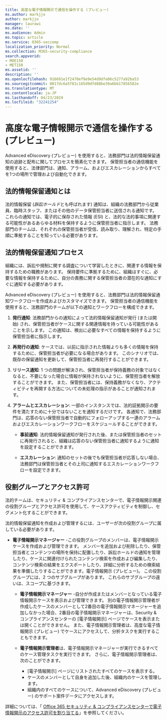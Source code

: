 ```yaml
---
title: 高度な電子情報開示で通信を操作する (プレビュー)
ms.author: markjjo
author: markjjo
manager: laurawi
ms.date: ''
ms.audience: Admin
ms.topic: article
ms.service: O365-seccomp
localization_priority: Normal
ms.collection: M365-security-compliance
search.appverid:
- MOE150
- MET150
ms.assetid: ''
description: ''
ms.openlocfilehash: 916691e1f2470ef9e9e54d9dfe06c5277a92ba53
ms.sourcegitcommit: 0017dc6a5f81c165d9dfd88be39a6bb17856582e
ms.translationtype: MT
ms.contentlocale: ja-JP
ms.lasthandoff: 04/23/2019
ms.locfileid: "32241254"
---
```

# <a name="work-with-communications-in-advanced-ediscovery-preview"></a>高度な電子情報開示で通信を操作する (プレビュー)

Advanced eDiscovery (プレビュー) を使用すると、法務部門は法的情報保留通知の追跡と配布に関してプロセスを簡素化できます。 保管担当者の通信機能を使用すると、法律部門は、通知、アラーム、およびエスカレーションからすべてを1つの場所で管理および自動化できます。

## <a name="what-is-a-legal-hold-notification"></a>法的情報保留通知とは

法的情報保留 (*訴訟ホールド*とも呼ばれます) 通知は、組織の法務部門から従業員、臨時スタッフ、またはその他のデータ保管担当者に送信される通知です。 これらの通知では、電子的に保存された情報 (ESI) と、法的な法的事項に関連する可能性があるあらゆる材料を保持するように保管担当者に指示します。 法務部門のチームは、それぞれの保管担当者が受信、読み取り、理解され、特定の手順に準拠することを知っている必要があります。

## <a name="the-legal-hold-notification-process"></a>法的情報保留通知プロセス

組織には、訴訟や規制に関する調査について学習したときに、関連する情報を保持するための職務があります。 保持要件に準拠するために、組織はすぐに、必要な情報を保持するために、自分の責務に関する保管担当者の潜在的な通知にすぐに通知する必要があります。 

Advanced eDiscovery (プレビュー) を使用すると、法務部門は法的情報保留通知ワークフローを作成およびカスタマイズできます。 保管担当者の通信機能を使用すると、法務部門のチームが以下の通知とワークフローを構成できます。

1. **発行通知**: 法務部門からの通知によって法的情報保留通知が発行 (または開始) され、保管担当者がケースに関する関連情報を持っている可能性があることを示します。 この通知は、検出に必要なすべての情報を保持するように保管担当者に指示します。 
   
2.  **再発行の通知**: ケースでは、以前に指示された情報よりも多くの情報を保持するために、保管担当者が必要になる場合があります。 このシナリオでは、既存の保留通知を更新して、保管担当者に再発行することができます。

3.  **リリース通知**: 1 つの問題が解決され、保管担当者が保持義務の対象ではなくなると、不要になった場合に情報が保持されないように、保管担当者を解放することができます。 また、保管担当者には、保持義務がなくなり、アクティビティを再開する方法についての未処理の指示があることが通知されます。

4. **アラームとエスカレーション**: 一部のインスタンスでは、法的証拠開示の要件を満たすために十分ではないことを通知するだけです。 各通知で、法務部門は、応答のない保管担当者で自動的にフォローアップする一連のアラームおよびエスカレーションワークフローをスケジュールすることができます。

    - **事前通知**: 法的情報保留通知が発行された後、または保管担当者のセットに再発行されると、組織は応答のない保管担当者に通知するように通知を設定することができます。 

    - **エスカレーション**: 通知のセットの後でも保管担当者が応答しない場合、法務部門は保管担当者とその上司に通知するエスカレーションワークフローを設定できます。

## <a name="role-groups-and-permissions"></a>役割グループとアクセス許可 

法的チームは、セキュリティ & コンプライアンスセンターで、電子情報開示関連の役割グループとアクセス許可を使用して、ケースアクティビティを制御し、セグメント化することができます。 

法的情報保留通知を作成および管理するには、ユーザーが次の役割グループに属している必要があります。

- **電子情報開示マネージャー** -この役割グループのメンバーは、電子情報開示ケースを作成および管理できます。 メンバーを追加および削除したり、保管担当者とコンテンツの場所を保持に配置したり、訴訟ホールドの通知を管理したり、ケースに関連付けられたコンテンツ検索を作成および編集したり、コンテンツ検索の結果をエクスポートしたり、詳細に分析するための検索結果を準備したりすることができます。電子情報開示 (プレビュー)。 この役割グループには、2 つのサブグループがあります。 これらのサブグループの違いは、スコープに基づきます。

  - **電子情報開示マネージャー** -自分が作成またはメンバーとなっている電子情報開示ケースを表示および管理できます。 別の電子情報開示管理者が作成したケースのメンバーとして2番目の電子情報開示マネージャーを追加しなかった場合、2番目の電子情報開示マネージャーは、Security & コンプライアンスセンターの [電子情報開示] ページでケースを表示または開くことができません。 また、電子情報開示管理者は、高度な電子情報開示 (プレビュー) でケースにアクセスして、分析タスクを実行することもできます。

  - **電子情報開示管理者**は、電子情報開示マネージャーが実行できるすべてのケース管理タスクを実行できます。 さらに、電子情報開示管理者は、次のことができます。
    
    - [電子情報開示] ページにリストされたすべてのケースを表示する。
    - ケースのメンバーとして自身を追加した後、組織内のケースを管理します。
    - 組織内のすべてのケースについて、Advanced eDiscovery (プレビュー) のサポート案件データにアクセスします。

詳細については、「 [Office 365 セキュリティ & コンプライアンスセンターで電子情報開示のアクセス許可を割り当てる](../assign-ediscovery-permissions.md)」を参照してください。